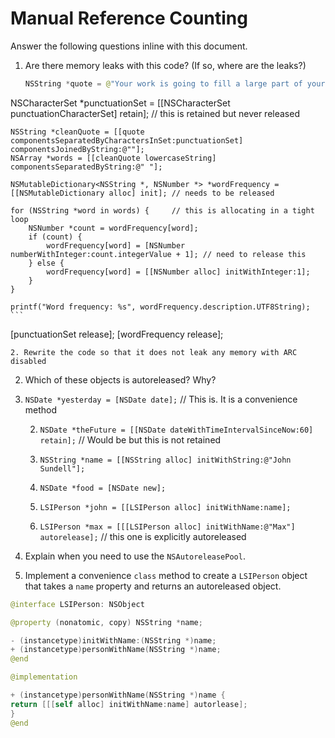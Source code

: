 # Manual Reference Counting

Answer the following questions inline with this document.

1. Are there memory leaks with this code? (If so, where are the leaks?)

	```swift
	NSString *quote = @"Your work is going to fill a large part of your life, and the only way to be truly satisfied is to do what you believe is great work. And the only way to do great work is to love what you do. If you haven't found it yet, keep looking. Don't settle. As with all matters of the heart, you'll know when you find it. - Steve Jobs";

NSCharacterSet *punctuationSet = [[NSCharacterSet punctuationCharacterSet] retain]; // this is retained but never released

	NSString *cleanQuote = [[quote componentsSeparatedByCharactersInSet:punctuationSet] componentsJoinedByString:@""];
	NSArray *words = [[cleanQuote lowercaseString] componentsSeparatedByString:@" "];

	NSMutableDictionary<NSString *, NSNumber *> *wordFrequency = [[NSMutableDictionary alloc] init]; // needs to be released 

	for (NSString *word in words) {     // this is allocating in a tight loop 
		NSNumber *count = wordFrequency[word];
		if (count) {
			wordFrequency[word] = [NSNumber numberWithInteger:count.integerValue + 1]; // need to release this
		} else {
			wordFrequency[word] = [[NSNumber alloc] initWithInteger:1];
		}
	}

	printf("Word frequency: %s", wordFrequency.description.UTF8String);
	```
        

[punctuationSet release];
[wordFrequency release];

	2. Rewrite the code so that it does not leak any memory with ARC disabled

2. Which of these objects is autoreleased?  Why?

1. `NSDate *yesterday = [NSDate date];` // This is. It is a convenience method
	
	2. `NSDate *theFuture = [[NSDate dateWithTimeIntervalSinceNow:60] retain];` // Would be but this is not retained
	
	3. `NSString *name = [[NSString alloc] initWithString:@"John Sundell"];`
	
	4. `NSDate *food = [NSDate new];`
	
	5. `LSIPerson *john = [[LSIPerson alloc] initWithName:name];`
	
	6. `LSIPerson *max = [[[LSIPerson alloc] initWithName:@"Max"] autorelease];` // this one is explicitly autoreleased

3. Explain when you need to use the `NSAutoreleasePool`.


4. Implement a convenience `class` method to create a `LSIPerson` object that takes a `name` property and returns an autoreleased object.

```swift
@interface LSIPerson: NSObject

@property (nonatomic, copy) NSString *name;

- (instancetype)initWithName:(NSString *)name; 
+ (instancetype)personWithName(NSString *)name;
@end

@implementation

+ (instancetype)personWithName(NSString *)name {
return [[[self alloc] initWithName:name] autorlease];
}
@end
```
